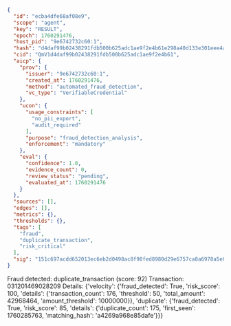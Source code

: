 ```json
{
  "id": "ecba4dfe68af08e9",
  "scope": "agent",
  "key": "RESULT",
  "epoch": 1760291476,
  "host_pid": "9e6742732c60:1",
  "hash": "d4daf99b02438291fdb500b625adc1ae9f2e4b61e298a40d133e301eee4a61ef",
  "cid": "QmV1d4daf99b02438291fdb500b625adc1ae9f2e4b61",
  "aicp": {
    "prov": {
      "issuer": "9e6742732c60:1",
      "created_at": 1760291476,
      "method": "automated_fraud_detection",
      "vc_type": "VerifiableCredential"
    },
    "ucon": {
      "usage_constraints": [
        "no_pii_export",
        "audit_required"
      ],
      "purpose": "fraud_detection_analysis",
      "enforcement": "mandatory"
    },
    "eval": {
      "confidence": 1.0,
      "evidence_count": 0,
      "review_status": "pending",
      "evaluated_at": 1760291476
    }
  },
  "sources": [],
  "edges": [],
  "metrics": {},
  "thresholds": {},
  "tags": [
    "fraud",
    "duplicate_transaction",
    "risk_critical"
  ],
  "sig": "151c697acdd652013ec6eb2d0498ac8f90fed8980d29e6757ca8a6978a5e058a"
}
```

Fraud detected: duplicate_transaction (score: 92)
Transaction: 031201469028209
Details: {'velocity': {'fraud_detected': True, 'risk_score': 100, 'details': {'transaction_count': 176, 'threshold': 50, 'total_amount': 42968464, 'amount_threshold': 10000000}}, 'duplicate': {'fraud_detected': True, 'risk_score': 85, 'details': {'duplicate_count': 175, 'first_seen': 1760285763, 'matching_hash': 'a4269a968e85dafe'}}}